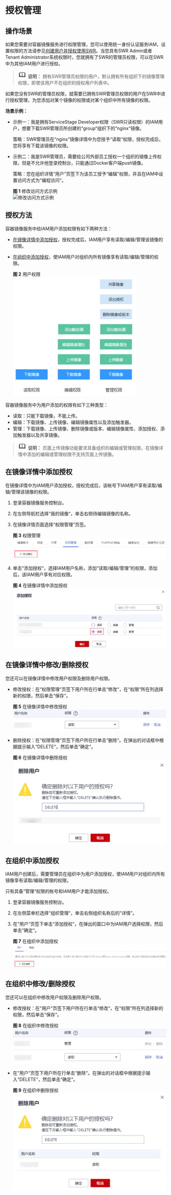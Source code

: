 # 授权管理<a name="swr_01_0015"></a>

## 操作场景<a name="section3197142519421"></a>

如果您需要对容器镜像服务进行权限管理，您可以使用统一身份认证服务IAM，设置权限的方法请参见[创建用户并授权使用SWR](创建用户并授权使用SWR.md)。当您具有SWR Admin或者Tenant Administrator系统权限时，您就拥有了SWR的管理员权限，可以在SWR中为其他IAM用户进行授权。

>![](public_sys-resources/icon-note.gif) **说明：** 
>拥有SWR管理员权限的用户，默认拥有所有组织下的镜像管理权限，即使该用户不在组织的授权用户列表中。

如果您没有SWR的管理员权限，就需要已拥有SWR管理员权限的用户在SWR中进行授权管理，为您添加对某个镜像的权限或对某个组织中所有镜像的权限。

**场景示例：**

-   示例一：我是拥有ServiceStage Developer权限（SWR只读权限）的IAM用户，想要下载SWR管理员所创建的“group“组织下的“nginx“镜像。

    策略：SWR管理员在“nginx“镜像详情中为您授予“读取“权限，授权完成后，您将享有下载该镜像的权限。

-   示例二：我是SWR管理员，需要给公司外部员工授权一个组织的镜像上传权限，但是不允许他登录控制台，只能通过Docker客户端push镜像。

    策略：您在组织详情“用户“页签下为该员工授予“编辑“权限，并且在IAM中设置访问方式为“编程访问“。

    **图 1**  修改访问方式示例<a name="fig1978658152911"></a>  
    ![](figures/修改访问方式示例.png "修改访问方式示例")


## 授权方法<a name="section45401430205312"></a>

容器镜像服务中给IAM用户添加权限有如下两种方法：

-   [在镜像详情中添加授权](#section851514354541)，授权完成后，IAM用户享有读取/编辑/管理该镜像的权限。
-   [在组织中添加授权](#section950354645517)，使IAM用户对组织内所有镜像享有读取/编辑/管理的权限。

    **图 2**  用户权限<a name="fig1790726219"></a>  
    ![](figures/用户权限.png "用户权限")


容器镜像服务中为用户添加的权限有如下三种类型：

-   读取：只能下载镜像，不能上传。
-   编辑：下载镜像、上传镜像、编辑镜像属性以及添加触发器。
-   管理：下载镜像、上传镜像、删除镜像或版本、编辑镜像属性、添加授权、添加触发器以及共享镜像。

>![](public_sys-resources/icon-note.gif) **说明：** 
>页面上传镜像功能要求具备组织的编辑或管理权限，在镜像详情中添加的编辑或管理权限不支持页面上传镜像。

## 在镜像详情中添加授权<a name="section851514354541"></a>

在镜像详情中为IAM用户添加授权，授权完成后，该帐号下IAM用户享有读取/编辑/管理该镜像的权限。

1.  登录容器镜像服务控制台。
2.  在左侧导航栏选择“我的镜像“，单击右侧待编辑镜像的名称。
3.  在镜像详情页面选择“权限管理“页签。

    **图 3**  权限管理<a name="fig17680103832114"></a>  
    ![](figures/权限管理.png "权限管理")

4.  单击“添加授权“，选择IAM用户名称，添加“读取/编辑/管理“的权限，添加后，该IAM用户享有对应权限。

    **图 4**  在镜像详情中添加授权<a name="fig593419572122"></a>  
    ![](figures/在镜像详情中添加授权.png "在镜像详情中添加授权")


## 在镜像详情中修改/删除授权<a name="section12896443593"></a>

您还可以在镜像详情中修改用户权限及删除用户权限。

-   修改授权：在“权限管理“页签下用户所在行单击“修改“，在“权限“所在列选择新的权限，然后单击“保存“。

    **图 5**  在镜像详情中修改授权<a name="fig1084314253143"></a>  
    ![](figures/在镜像详情中修改授权.png "在镜像详情中修改授权")

-   删除授权：在“权限管理“页签下用户所在行单击“删除“。在弹出的对话框中根据提示输入“DELETE“，然后单击“确定“。

    **图 6**  在镜像详情中删除授权<a name="fig43052486295"></a>  
    ![](figures/在镜像详情中删除授权.png "在镜像详情中删除授权")


## 在组织中添加授权<a name="section950354645517"></a>

IAM用户创建后，需要管理员在组织中为用户添加授权，使IAM用户对组织内所有镜像享有读取/编辑/管理的权限。

只有具备“管理“权限的帐号和IAM用户才能添加授权。

1.  登录容器镜像服务控制台。
2.  在左侧菜单栏选择“组织管理“，单击右侧组织名称后的“详情”。
3.  在“用户“页签下单击“添加授权“，在弹出的窗口中为IAM用户选择权限，然后单击“确定“。

    **图 7**  在组织中添加授权<a name="fig1498351162519"></a>  
    ![](figures/在组织中添加授权.png "在组织中添加授权")


## 在组织中修改/删除授权<a name="section16534153412010"></a>

您还可以在组织中修改用户权限及删除用户权限。

-   修改授权：在“用户“页签下用户所在行单击“修改“，在“权限“所在列选择新的权限，然后单击“保存“。

    **图 8**  在组织中修改授权<a name="fig856238131515"></a>  
    ![](figures/在组织中修改授权.png "在组织中修改授权")

-   在“用户“页签下用户所在行单击“删除“。在弹出的对话框中根据提示输入“DELETE“，然后单击“确定“。

    **图 9**  在组织中删除授权<a name="fig1399711018564"></a>  
    ![](figures/在组织中删除授权.png "在组织中删除授权")


